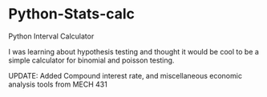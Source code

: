 # Python-Stats-calc
Python Interval Calculator

I was learning about hypothesis testing and thought it would be cool to be a simple calculator for binomial and poisson testing.

UPDATE: 
Added Compound interest rate, and miscellaneous economic analysis tools from MECH 431
